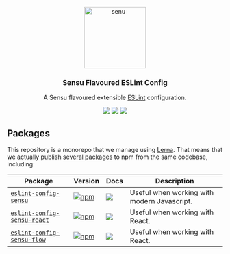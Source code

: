 <p align="center">
  <a href="https://www.sensu.io/">
    <img alt="senu" src="https://raw.github.com/sensu/sensu/master/sensu-logo.png" width="144">
  </a>
</p>

<h3 align="center">
  Sensu Flavoured ESLint Config
</h3>

<p align="center">
  A Sensu flavoured extensible <a href="https://eslint.org/">ESLint</a> configuration.
</p>

<p align="center">
  <a href="https://www.npmjs.com/package/eslint-config-sensu"><img src="https://img.shields.io/npm/v/eslint-config-sensu.svg?style=flat-square"></a>
  <a href="https://www.npmjs.com/package/eslint-config-sensu"><img src="https://img.shields.io/npm/dm/eslint-config-sensu.svg?style=flat-square"></a>
  <a href="https://travis-ci.org/sensu/eslint-config-sensu"><img src="https://img.shields.io/travis/sensu/eslint-config-sensu/master.svg?style=flat-square"></a>
</p>

## Packages

This repository is a monorepo that we manage using [Lerna](https://github.com/lerna/lerna). That means that we actually publish [several packages](/packages) to npm from the same codebase, including:

| Package | Version | Docs | Description |
| --- | --- | --- | --- |
| [`eslint-config-sensu`](/packages/eslint-config-sensu) | [![npm](https://img.shields.io/npm/v/eslint-config-sensu.svg?style=flat-square)](https://www.npmjs.com/package/eslint-config-sensu) | [![](https://img.shields.io/badge/docs-readme-orange.svg?style=flat-square)](/packages/eslint-config-sensu-react/#readme) | Useful when working with modern Javascript. |
| [`eslint-config-sensu-react`](/packages/eslint-config-sensu-react) | [![npm](https://img.shields.io/npm/v/eslint-config-sensu-react.svg?style=flat-square)](https://www.npmjs.com/package/eslint-config-sensu-react) | [![](https://img.shields.io/badge/docs-readme-orange.svg?style=flat-square)](/packages/eslint-config-sensu-react/#readme) | Useful when working with React. |
| [`eslint-config-sensu-flow`](/packages/eslint-config-sensu-flow) | [![npm](https://img.shields.io/npm/v/eslint-config-sensu-flow.svg?style=flat-square)](https://www.npmjs.com/package/eslint-config-sensu-flow) | [![](https://img.shields.io/badge/docs-readme-orange.svg?style=flat-square)](/packages/eslint-config-sensu-flow/#readme) | Useful when working with React. |
